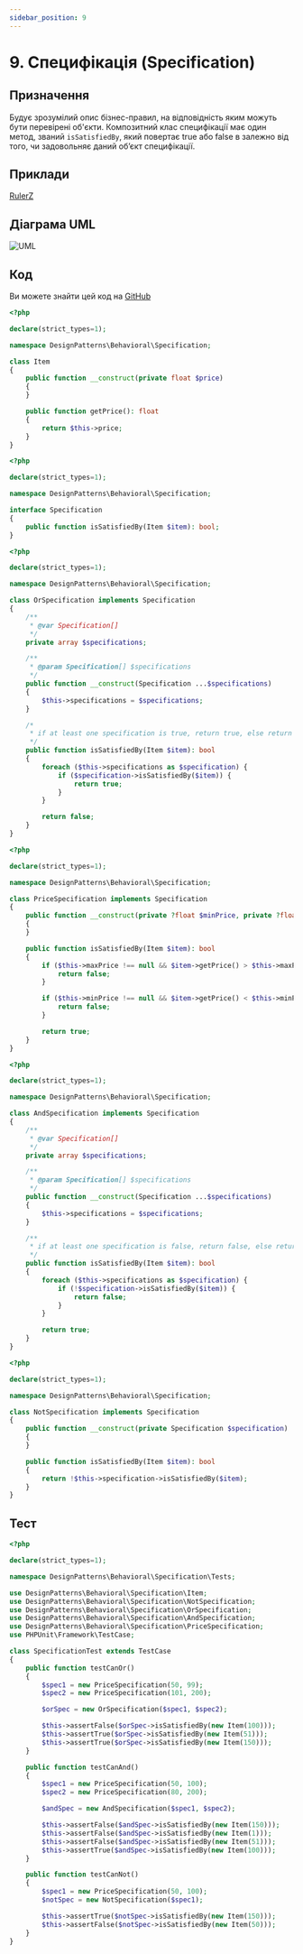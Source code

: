 ```yaml
---
sidebar_position: 9
---
```


# 9. Специфікація (Specification)

## Призначення

Будує зрозумілий опис бізнес-правил, на відповідність яким можуть бути перевірені об'єкти. Композитний клас 
специфікації має один метод, званий `isSatisfiedBy`, який повертає true або false в залежно від того, чи задовольняє 
даний об’єкт специфікації.

## Приклади

[ RulerZ](https://github.com/K-Phoen/rulerz)

## Діаграма UML

![ UML](./images/specification.png)

## Код
Ви можете знайти цей код на [GitHub](https://github.com/PetroOstapuk/DesignPatternsPHP/tree/main/Behavioral/Specification)

```php title="Item.php"
<?php

declare(strict_types=1);

namespace DesignPatterns\Behavioral\Specification;

class Item
{
    public function __construct(private float $price)
    {
    }

    public function getPrice(): float
    {
        return $this->price;
    }
}
```

```php title="Specification.php"
<?php

declare(strict_types=1);

namespace DesignPatterns\Behavioral\Specification;

interface Specification
{
    public function isSatisfiedBy(Item $item): bool;
}
```

```php title="OrSpecification.php"
<?php

declare(strict_types=1);

namespace DesignPatterns\Behavioral\Specification;

class OrSpecification implements Specification
{
    /**
     * @var Specification[]
     */
    private array $specifications;

    /**
     * @param Specification[] $specifications
     */
    public function __construct(Specification ...$specifications)
    {
        $this->specifications = $specifications;
    }

    /*
     * if at least one specification is true, return true, else return false
     */
    public function isSatisfiedBy(Item $item): bool
    {
        foreach ($this->specifications as $specification) {
            if ($specification->isSatisfiedBy($item)) {
                return true;
            }
        }

        return false;
    }
}
```

```php title="PriceSpecification.php"
<?php

declare(strict_types=1);

namespace DesignPatterns\Behavioral\Specification;

class PriceSpecification implements Specification
{
    public function __construct(private ?float $minPrice, private ?float $maxPrice)
    {
    }

    public function isSatisfiedBy(Item $item): bool
    {
        if ($this->maxPrice !== null && $item->getPrice() > $this->maxPrice) {
            return false;
        }

        if ($this->minPrice !== null && $item->getPrice() < $this->minPrice) {
            return false;
        }

        return true;
    }
}
```

```php title="AndSpecification.php"
<?php

declare(strict_types=1);

namespace DesignPatterns\Behavioral\Specification;

class AndSpecification implements Specification
{
    /**
     * @var Specification[]
     */
    private array $specifications;

    /**
     * @param Specification[] $specifications
     */
    public function __construct(Specification ...$specifications)
    {
        $this->specifications = $specifications;
    }

    /**
     * if at least one specification is false, return false, else return true.
     */
    public function isSatisfiedBy(Item $item): bool
    {
        foreach ($this->specifications as $specification) {
            if (!$specification->isSatisfiedBy($item)) {
                return false;
            }
        }

        return true;
    }
}
```

```php title="NotSpecification.php"
<?php

declare(strict_types=1);

namespace DesignPatterns\Behavioral\Specification;

class NotSpecification implements Specification
{
    public function __construct(private Specification $specification)
    {
    }

    public function isSatisfiedBy(Item $item): bool
    {
        return !$this->specification->isSatisfiedBy($item);
    }
}
```

## Тест

```php title="Tests/SpecificationTest.php"
<?php

declare(strict_types=1);

namespace DesignPatterns\Behavioral\Specification\Tests;

use DesignPatterns\Behavioral\Specification\Item;
use DesignPatterns\Behavioral\Specification\NotSpecification;
use DesignPatterns\Behavioral\Specification\OrSpecification;
use DesignPatterns\Behavioral\Specification\AndSpecification;
use DesignPatterns\Behavioral\Specification\PriceSpecification;
use PHPUnit\Framework\TestCase;

class SpecificationTest extends TestCase
{
    public function testCanOr()
    {
        $spec1 = new PriceSpecification(50, 99);
        $spec2 = new PriceSpecification(101, 200);

        $orSpec = new OrSpecification($spec1, $spec2);

        $this->assertFalse($orSpec->isSatisfiedBy(new Item(100)));
        $this->assertTrue($orSpec->isSatisfiedBy(new Item(51)));
        $this->assertTrue($orSpec->isSatisfiedBy(new Item(150)));
    }

    public function testCanAnd()
    {
        $spec1 = new PriceSpecification(50, 100);
        $spec2 = new PriceSpecification(80, 200);

        $andSpec = new AndSpecification($spec1, $spec2);

        $this->assertFalse($andSpec->isSatisfiedBy(new Item(150)));
        $this->assertFalse($andSpec->isSatisfiedBy(new Item(1)));
        $this->assertFalse($andSpec->isSatisfiedBy(new Item(51)));
        $this->assertTrue($andSpec->isSatisfiedBy(new Item(100)));
    }

    public function testCanNot()
    {
        $spec1 = new PriceSpecification(50, 100);
        $notSpec = new NotSpecification($spec1);

        $this->assertTrue($notSpec->isSatisfiedBy(new Item(150)));
        $this->assertFalse($notSpec->isSatisfiedBy(new Item(50)));
    }
}
``` 